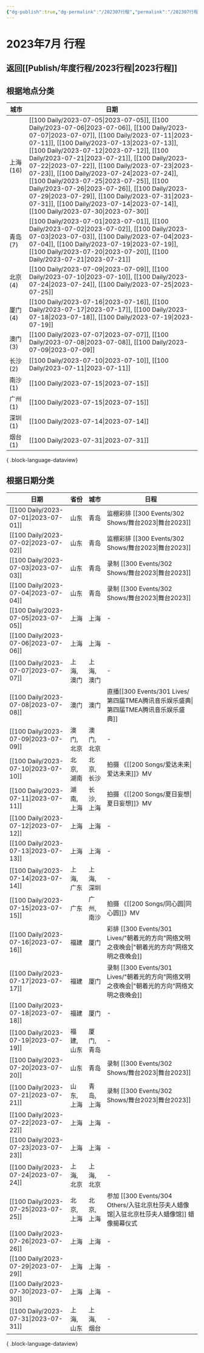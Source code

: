 ```yaml
---
{"dg-publish":true,"dg-permalink":"/202307行程","permalink":"/202307行程/","created":"2023-08-25T13:05:19.923+08:00","updated":"2023-08-25T13:05:45.860+08:00"}
---
```


# 2023年7月 行程

## 返回[[Publish/年度行程/2023行程\|2023行程]]

## 根据地点分类

| 城市      | 日期                                                                                                                                                                                                                                                                                                                                                                                                                                                                                                                                                                                                                                                                             |
| ------- | ------------------------------------------------------------------------------------------------------------------------------------------------------------------------------------------------------------------------------------------------------------------------------------------------------------------------------------------------------------------------------------------------------------------------------------------------------------------------------------------------------------------------------------------------------------------------------------------------------------------------------------------------------------------------------ |
| 上海 (16) | [[100 Daily/2023-07-05\|2023-07-05]], [[100 Daily/2023-07-06\|2023-07-06]], [[100 Daily/2023-07-07\|2023-07-07]], [[100 Daily/2023-07-11\|2023-07-11]], [[100 Daily/2023-07-13\|2023-07-13]], [[100 Daily/2023-07-12\|2023-07-12]], [[100 Daily/2023-07-21\|2023-07-21]], [[100 Daily/2023-07-22\|2023-07-22]], [[100 Daily/2023-07-23\|2023-07-23]], [[100 Daily/2023-07-24\|2023-07-24]], [[100 Daily/2023-07-25\|2023-07-25]], [[100 Daily/2023-07-26\|2023-07-26]], [[100 Daily/2023-07-29\|2023-07-29]], [[100 Daily/2023-07-31\|2023-07-31]], [[100 Daily/2023-07-14\|2023-07-14]], [[100 Daily/2023-07-30\|2023-07-30]] |
| 青岛 (7)  | [[100 Daily/2023-07-01\|2023-07-01]], [[100 Daily/2023-07-02\|2023-07-02]], [[100 Daily/2023-07-03\|2023-07-03]], [[100 Daily/2023-07-04\|2023-07-04]], [[100 Daily/2023-07-19\|2023-07-19]], [[100 Daily/2023-07-20\|2023-07-20]], [[100 Daily/2023-07-21\|2023-07-21]]                                                                                                                                                                                                                                                                                                                                                                                  |
| 北京 (4)  | [[100 Daily/2023-07-09\|2023-07-09]], [[100 Daily/2023-07-10\|2023-07-10]], [[100 Daily/2023-07-24\|2023-07-24]], [[100 Daily/2023-07-25\|2023-07-25]]                                                                                                                                                                                                                                                                                                                                                                                                                                                                                                             |
| 厦门 (4)  | [[100 Daily/2023-07-16\|2023-07-16]], [[100 Daily/2023-07-17\|2023-07-17]], [[100 Daily/2023-07-18\|2023-07-18]], [[100 Daily/2023-07-19\|2023-07-19]]                                                                                                                                                                                                                                                                                                                                                                                                                                                                                                             |
| 澳门 (3)  | [[100 Daily/2023-07-07\|2023-07-07]], [[100 Daily/2023-07-08\|2023-07-08]], [[100 Daily/2023-07-09\|2023-07-09]]                                                                                                                                                                                                                                                                                                                                                                                                                                                                                                                                                      |
| 长沙 (2)  | [[100 Daily/2023-07-10\|2023-07-10]], [[100 Daily/2023-07-11\|2023-07-11]]                                                                                                                                                                                                                                                                                                                                                                                                                                                                                                                                                                                               |
| 南沙 (1)  | [[100 Daily/2023-07-15\|2023-07-15]]                                                                                                                                                                                                                                                                                                                                                                                                                                                                                                                                                                                                                                        |
| 广州 (1)  | [[100 Daily/2023-07-15\|2023-07-15]]                                                                                                                                                                                                                                                                                                                                                                                                                                                                                                                                                                                                                                        |
| 深圳 (1)  | [[100 Daily/2023-07-14\|2023-07-14]]                                                                                                                                                                                                                                                                                                                                                                                                                                                                                                                                                                                                                                        |
| 烟台 (1)  | [[100 Daily/2023-07-31\|2023-07-31]]                                                                                                                                                                                                                                                                                                                                                                                                                                                                                                                                                                                                                                        |

{ .block-language-dataview}

## 根据日期分类

| 日期                                      | 省份     | 城市     | 日程                        |
| --------------------------------------- | ------ | ------ | ------------------------- |
| [[100 Daily/2023-07-01\|2023-07-01]] | 山东     | 青岛     | 监棚彩排 [[300 Events/302 Shows/舞台2023\|舞台2023]]           |
| [[100 Daily/2023-07-02\|2023-07-02]] | 山东     | 青岛     | 监棚彩排 [[300 Events/302 Shows/舞台2023\|舞台2023]]           |
| [[100 Daily/2023-07-03\|2023-07-03]] | 山东     | 青岛     | 录制 [[300 Events/302 Shows/舞台2023\|舞台2023]]             |
| [[100 Daily/2023-07-04\|2023-07-04]] | 山东     | 青岛     | 录制 [[300 Events/302 Shows/舞台2023\|舞台2023]]             |
| [[100 Daily/2023-07-05\|2023-07-05]] | 上海     | 上海     | \-                        |
| [[100 Daily/2023-07-06\|2023-07-06]] | 上海     | 上海     | \-                        |
| [[100 Daily/2023-07-07\|2023-07-07]] | 上海, 澳门 | 上海, 澳门 | \-                        |
| [[100 Daily/2023-07-08\|2023-07-08]] | 澳门     | 澳门     | 直播[[300 Events/301 Lives/第四届TMEA腾讯音乐娱乐盛典\|第四届TMEA腾讯音乐娱乐盛典]]     |
| [[100 Daily/2023-07-09\|2023-07-09]] | 澳门, 北京 | 澳门, 北京 | \-                        |
| [[100 Daily/2023-07-10\|2023-07-10]] | 北京, 湖南 | 北京, 长沙 | 拍摄 《[[200 Songs/爱达未来\|爱达未来]]》MV           |
| [[100 Daily/2023-07-11\|2023-07-11]] | 湖南, 上海 | 长沙, 上海 | 拍摄 《[[200 Songs/夏日妄想\|夏日妄想]]》MV           |
| [[100 Daily/2023-07-12\|2023-07-12]] | 上海     | 上海     | \-                        |
| [[100 Daily/2023-07-13\|2023-07-13]] | 上海     | 上海     | \-                        |
| [[100 Daily/2023-07-14\|2023-07-14]] | 上海, 广东 | 上海, 深圳 | \-                        |
| [[100 Daily/2023-07-15\|2023-07-15]] | 广东     | 广州, 南沙 | 拍摄 《[[200 Songs/同心圆\|同心圆]]》MV            |
| [[100 Daily/2023-07-16\|2023-07-16]] | 福建     | 厦门     | 彩排 [[300 Events/301 Lives/"朝着光的方向"网络文明之夜晚会\|"朝着光的方向"网络文明之夜晚会]]   |
| [[100 Daily/2023-07-17\|2023-07-17]] | 福建     | 厦门     | 录制 [[300 Events/301 Lives/"朝着光的方向"网络文明之夜晚会\|"朝着光的方向"网络文明之夜晚会]]   |
| [[100 Daily/2023-07-18\|2023-07-18]] | 福建     | 厦门     | \-                        |
| [[100 Daily/2023-07-19\|2023-07-19]] | 福建, 山东 | 厦门, 青岛 | \-                        |
| [[100 Daily/2023-07-20\|2023-07-20]] | 山东     | 青岛     | 录制 [[300 Events/302 Shows/舞台2023\|舞台2023]]             |
| [[100 Daily/2023-07-21\|2023-07-21]] | 山东, 上海 | 青岛, 上海 | 录制 [[300 Events/302 Shows/舞台2023\|舞台2023]]             |
| [[100 Daily/2023-07-22\|2023-07-22]] | 上海     | 上海     | \-                        |
| [[100 Daily/2023-07-23\|2023-07-23]] | 上海     | 上海     | \-                        |
| [[100 Daily/2023-07-24\|2023-07-24]] | 上海, 北京 | 上海, 北京 | \-                        |
| [[100 Daily/2023-07-25\|2023-07-25]] | 北京, 上海 | 北京, 上海 | 参加 [[300 Events/304 Others/入驻北京杜莎夫人蜡像馆\|入驻北京杜莎夫人蜡像馆]] 蜡像揭幕仪式 |
| [[100 Daily/2023-07-26\|2023-07-26]] | 上海     | 上海     | \-                        |
| [[100 Daily/2023-07-29\|2023-07-29]] | 上海     | 上海     | \-                        |
| [[100 Daily/2023-07-30\|2023-07-30]] | 上海     | 上海     | \-                        |
| [[100 Daily/2023-07-31\|2023-07-31]] | 上海, 山东 | 上海, 烟台 | \-                        |

{ .block-language-dataview}